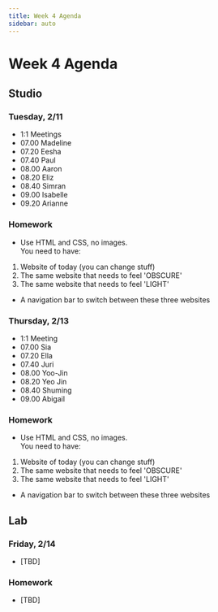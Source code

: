 ```yaml
---
title: Week 4 Agenda
sidebar: auto
---
```


# Week 4 Agenda

## Studio

### Tuesday, 2/11

- 1:1 Meetings 
- 07.00 Madeline
- 07.20 Eesha
- 07.40 Paul
- 08.00 Aaron
- 08.20 Eliz
- 08.40 Simran
- 09.00 Isabelle
- 09.20 Arianne

### Homework

- Use HTML and CSS, no images. <br>
You need to have:
1. Website of today (you can change stuff)
2. The same website that needs to feel 'OBSCURE'
3. The same website that needs to feel 'LIGHT'
- A navigation bar to switch between these three websites

### Thursday, 2/13

- 1:1 Meeting
- 07.00 Sia
- 07.20 Ella
- 07.40 Juri
- 08.00 Yoo-Jin
- 08.20 Yeo Jin
- 08.40 Shuming
- 09.00 Abigail

### Homework

- Use HTML and CSS, no images. <br>
You need to have:
1. Website of today (you can change stuff)
2. The same website that needs to feel 'OBSCURE'
3. The same website that needs to feel 'LIGHT'
- A navigation bar to switch between these three websites

## Lab

### Friday, 2/14

- [TBD]

### Homework

- [TBD]
